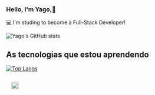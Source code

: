 ### Hello, i'm Yago,👋  
:computer: I'm studing to become a Full-Stack Developer!

![Yago's GitHub stats](https://github-readme-stats.vercel.app/api?username=yaguera&show_icons=true&theme=dracula)

## As tecnologias que estou aprendendo

[![Top Langs](https://github-readme-stats.vercel.app/api/top-langs/?username=yaguera)](https://github.com/yaguera/github-readme-stats)

<code>
  <img height= "20" src= "https://img.shields.io/badge/Java-ED8B00?style=for-the-    badge&logo=java&logoColor=white">
</code>

